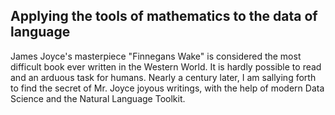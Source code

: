 ## Applying the tools of mathematics to the data of language
James Joyce's masterpiece "Finnegans Wake" is considered the most difficult book ever written in the Western World. It is hardly possible to read and an arduous task for humans. Nearly a century later, I am sallying forth to find the secret of Mr. Joyce joyous writings, with the help of modern Data Science and the Natural Language Toolkit.

